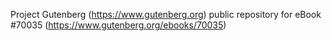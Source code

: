 Project Gutenberg (https://www.gutenberg.org) public repository for
eBook #70035 (https://www.gutenberg.org/ebooks/70035)
